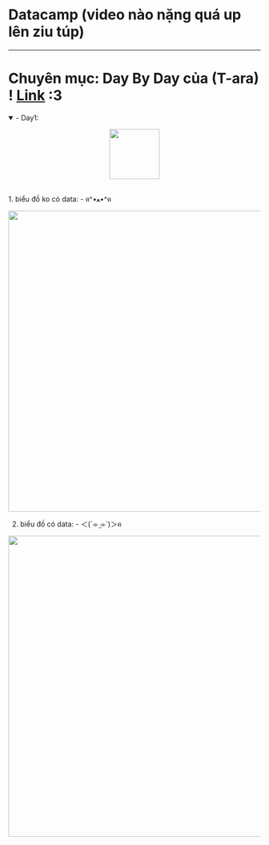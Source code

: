 # Datacamp (video nào nặng quá up lên ziu túp)
---
# Chuyên mục: Day By Day của (T-ara) ! [Link](https://youtu.be/-4MlN-imvck?si=fOEZqhy8dE_b1InV) :3
<details open="" align="left">
  <summary>  
  - Day1: <p align="center"><img src="https://github.com/user-attachments/assets/b02cb997-a99c-439f-bd95-6eead1b92bed" width="100"/></p>
  </summary>
  <br>
1. biểu đồ ko có data: -⁠ ฅ^•ﻌ•^ฅ
<p align="center">
  <img src="https://github.com/user-attachments/assets/78741f2f-4cc3-47c1-b816-a63e964de7c2" width="600"/>
</p>

2. biểu đồ có data: -⁠ ＜(´⌯  ̫⌯`)＞ฅ

<p align="center">
  <img src="https://github.com/user-attachments/assets/d6803777-9c01-41f9-98f8-cba1857fa1be" width="600"/>
</p>
</details>
